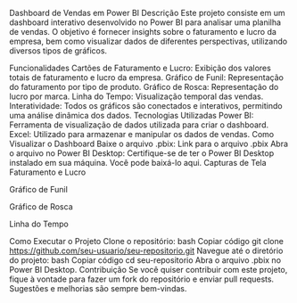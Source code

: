 Dashboard de Vendas em Power BI
Descrição
Este projeto consiste em um dashboard interativo desenvolvido no Power BI para analisar uma planilha de vendas. O objetivo é fornecer insights sobre o faturamento e lucro da empresa, bem como visualizar dados de diferentes perspectivas, utilizando diversos tipos de gráficos.

Funcionalidades
Cartões de Faturamento e Lucro: Exibição dos valores totais de faturamento e lucro da empresa.
Gráfico de Funil: Representação do faturamento por tipo de produto.
Gráfico de Rosca: Representação do lucro por marca.
Linha do Tempo: Visualização temporal das vendas.
Interatividade: Todos os gráficos são conectados e interativos, permitindo uma análise dinâmica dos dados.
Tecnologias Utilizadas
Power BI: Ferramenta de visualização de dados utilizada para criar o dashboard.
Excel: Utilizado para armazenar e manipular os dados de vendas.
Como Visualizar o Dashboard
Baixe o arquivo .pbix: Link para o arquivo .pbix
Abra o arquivo no Power BI Desktop: Certifique-se de ter o Power BI Desktop instalado em sua máquina. Você pode baixá-lo aqui.
Capturas de Tela
Faturamento e Lucro

Gráfico de Funil

Gráfico de Rosca

Linha do Tempo

Como Executar o Projeto
Clone o repositório:
bash
Copiar código
git clone https://github.com/seu-usuario/seu-repositorio.git
Navegue até o diretório do projeto:
bash
Copiar código
cd seu-repositorio
Abra o arquivo .pbix no Power BI Desktop.
Contribuição
Se você quiser contribuir com este projeto, fique à vontade para fazer um fork do repositório e enviar pull requests. Sugestões e melhorias são sempre bem-vindas.
